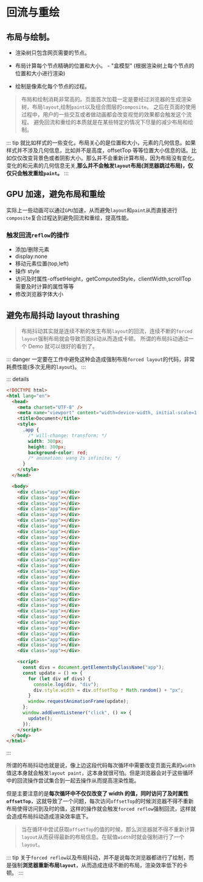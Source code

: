 # 回流与重绘

## 布局与绘制。

- 渲染树只包含网页需要的节点。

- 布局计算每个节点精确的位置和大小。 - "盒模型" (根据渲染树上每个节点的位置和大小进行渲染)

- 绘制是像素化每个节点的过程。

> 布局和绘制消耗非常高的。页面首次加载一定是要经过浏览器的生成渲染树，布局`layout`,绘制`paint`以及组合图层的`composite`。
> 之后在页面的使用过程中，用户的一些交互或者做动画都会改变视觉的效果都会触发这个流程。
> 避免回流和重绘的本质就是在某些特定的情况下尽量的减少布局和绘制。

::: tip
就比如样式的一些变化，布局关心的是位置和大小，元素的几何信息。如果样式并不涉及几何信息，比如并不是高度，offsetTop 等等位置大小信息的话。比如仅仅改变背景色或者阴影大小。那么并不会重新计算布局，因为布局没有变化。变化的和元素的几何信息无关,**那么并不会触发`layout`布局(浏览器跳过布局)，仅仅只会触发重绘`paint`。**
:::

## GPU 加速，避免布局和重绘

实际上一些动画可以通过`GPU`加速，从而避免`layout`和`paint`从而直接进行`composite`复合过程达到避免回流和重绘，提高性能。

### 触发回流`reflow`的操作

- 添加/删除元素
- display:none
- 移动元素位置(top,left)
- 操作 style
- 访问及时属性-offsetHeight，getComputedStyle，clientWidth,scrollTop 需要及时计算的属性等等
- 修改浏览器字体大小

## 避免布局抖动 layout thrashing

> 布局抖动其实就是连续不断的发生布局`layout`的回流，连续不断的`forced layout`强制布局就会导致页面抖动从而造成卡顿。
> 所谓的布局抖动通过一个 Demo 就可以很好的看到了。

::: danger
一定要在工作中避免这种会造成强制布局`forced layout`的代码，非常耗费性能(多次无用的`layout`)。
:::

::: details

```html
<!DOCTYPE html>
<html lang="en">
  <head>
    <meta charset="UTF-8" />
    <meta name="viewport" content="width=device-width, initial-scale=1.0" />
    <title>Document</title>
    <style>
      .app {
        /* will-change: transform; */
        width: 300px;
        height: 300px;
        background-color: red;
        /* animation: wang 2s infinite; */
      }
    </style>
  </head>

  <body>
    <div class="app"></div>
    <div class="app"></div>
    <div class="app"></div>
    <div class="app"></div>
    <div class="app"></div>
    <div class="app"></div>
    <div class="app"></div>
    <div class="app"></div>
    <div class="app"></div>
    <div class="app"></div>
    <div class="app"></div>
    <div class="app"></div>
    <div class="app"></div>
    <div class="app"></div>
    <div class="app"></div>
    <div class="app"></div>
    <div class="app"></div>
    <div class="app"></div>
    <div class="app"></div>
    <div class="app"></div>
    <div class="app"></div>
    <div class="app"></div>
    <div class="app"></div>
    <div class="app"></div>
    <div class="app"></div>
    <div class="app"></div>
    <div class="app"></div>
    <div class="app"></div>
    <div class="app"></div>

    <script>
      const divs = document.getElementsByClassName("app");
      const update = () => {
        for (let div of divs) {
          console.log(div, "div");
          div.style.width = div.offsetTop * Math.random() + "px";
        }
        window.requestAnimationFrame(update);
      };
      window.addEventListener("click", () => {
        update();
      });
    </script>
  </body>
</html>
```

:::

所谓的布局抖动也就是说，像上边这段代码每次循环中需要改变页面元素的`width`值这本身就会触发`layout paint`，这本身就很可怕。但是浏览器会对于这些循环中的回流操作尝试集合到一起去操作从而提高渲染性能。

但是主要注意的是**每次循环中不仅仅改变了 width 的值，同时访问了及时属性`offsetTop`**，这就导致了一个问题，每次访问`offsetTop`的时候浏览器不得不重新布局使得访问到及时的值，这样的操作就会触发`forced reflow`强制回流，这样就会造成布局抖动造成渲染效率底下。

> 当在循环中尝试获取`offsetTop`的值的时候，那么浏览器就不得不重新计算`layout`从而获得最新的布局信息。在赋值`width`时就会强制进行了一个`layout`。

::: tip
关于`forced reflow`以及布局抖动，并不是说每次浏览器都进行了绘制，而是强制**浏览器重新布局`layout`**，从而造成连续不断的布局，渲染效率低下的卡顿。
:::
